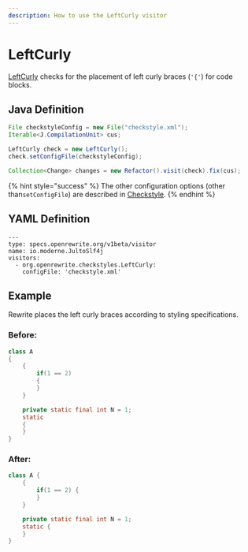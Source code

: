 ```yaml
---
description: How to use the LeftCurly visitor
---
```


# LeftCurly

[LeftCurly](https://checkstyle.sourceforge.io/config_blocks.html#LeftCurly) checks for the placement of left curly braces \(`'{'`\) for code blocks.

## Java Definition

```java
File checkstyleConfig = new File("checkstyle.xml");
Iterable<J.CompilationUnit> cus;

LeftCurly check = new LeftCurly();
check.setConfigFile(checkstyleConfig);

Collection<Change> changes = new Refactor().visit(check).fix(cus);
```

{% hint style="success" %}
The other configuration options \(other than`setConfigFile`\) are described in [Checkstyle](./#configuration-options).
{% endhint %}

## YAML Definition

```text
---
type: specs.openrewrite.org/v1beta/visitor
name: io.moderne.JultoSlf4j
visitors:
  - org.openrewrite.checkstyles.LeftCurly:
    configFile: 'checkstyle.xml'
```

## Example

Rewrite places the left curly braces according to styling specifications.

### Before:

```java
class A
{
    {
        if(1 == 2)
        {
        }
    }

    private static final int N = 1;
    static
    {
    }
}
```

### After:

```java
class A {
    {
        if(1 == 2) {
        }
    }

    private static final int N = 1;
    static {
    }
}
```

